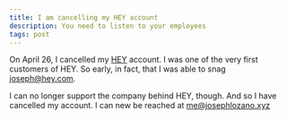 ```yaml
---
title: I am cancelling my HEY account
description: You need to listen to your employees
tags: post
---
```


On April 26, I cancelled my [HEY](https://hey.com) account. I was one of the very first customers of HEY. So early, in fact, that I was able to snag joseph@hey.com.

I can no longer support the company behind HEY, though. And so I have cancelled my account.
I can new be reached at [me@josephlozano.xyz](mailto:blog@josephlozano.xyz)
